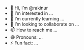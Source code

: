- 👋 Hi, I’m @rakinur
- 👀 I’m interested in ...
- 🌱 I’m currently learning ...
- 💞️ I’m looking to collaborate on ...
- 📫 How to reach me ...
- 😄 Pronouns: ...
- ⚡ Fun fact: ...

<!---
rakinur/rakinur is a ✨ special ✨ repository because its `README.md` (this file) appears on your GitHub profile.
You can click the Preview link to take a look at your changes.
--->
